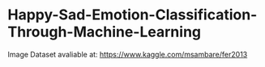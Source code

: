 # Happy-Sad-Emotion-Classification-Through-Machine-Learning

Image Dataset avaliable at: https://www.kaggle.com/msambare/fer2013
